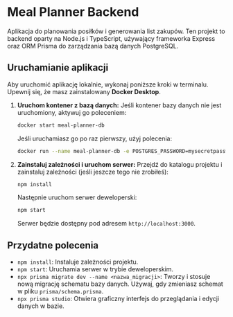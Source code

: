 # Meal Planner Backend

Aplikacja do planowania posiłków i generowania list zakupów. Ten projekt to backend oparty na Node.js i TypeScript, używający frameworka Express oraz ORM Prisma do zarządzania bazą danych PostgreSQL.

## Uruchamianie aplikacji

Aby uruchomić aplikację lokalnie, wykonaj poniższe kroki w terminalu. Upewnij się, że masz zainstalowany **Docker Desktop**.

1.  **Uruchom kontener z bazą danych:**
    Jeśli kontener bazy danych nie jest uruchomiony, aktywuj go poleceniem:
    ```bash
    docker start meal-planner-db
    ```
    Jeśli uruchamiasz go po raz pierwszy, użyj polecenia:
    ```bash
    docker run --name meal-planner-db -e POSTGRES_PASSWORD=mysecretpassword -p 5432:5432 -d postgres:14
    ```

2.  **Zainstaluj zależności i uruchom serwer:**
    Przejdź do katalogu projektu i zainstaluj zależności (jeśli jeszcze tego nie zrobiłeś):
    ```bash
    npm install
    ```
    Następnie uruchom serwer deweloperski:
    ```bash
    npm start
    ```
    Serwer będzie dostępny pod adresem `http://localhost:3000`.

## Przydatne polecenia

-   `npm install`: Instaluje zależności projektu.
-   `npm start`: Uruchamia serwer w trybie deweloperskim.
-   `npx prisma migrate dev --name <nazwa_migracji>`: Tworzy i stosuje nową migrację schematu bazy danych. Używaj, gdy zmieniasz schemat w pliku `prisma/schema.prisma`.
-   `npx prisma studio`: Otwiera graficzny interfejs do przeglądania i edycji danych w bazie.
